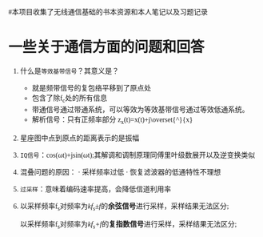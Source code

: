 <font face="STCAIYUN">

#本项目收集了无线通信基础的书本资源和本人笔记以及习题记录

# 一些关于通信方面的问题和回答

1. 什么是`等效基带信号`？其意义是？

    -  就是频带信号的复包络平移到了原点处
    -  包含了除f<sub>c</sub>处的所有信息
    - 带通信号通过带通系统，可以等效为等效基带信号通过等效低通系统。
    -  解析信号：只有正频率部分
            z<sub>x</sub>(t)=x(t)+j\overset{^}{x}
2. 星座图中点到原点的距离表示的是振幅
3. `IQ信号`：cos(ωt)+jsin(ωt);其解调和调制原理同傅里叶级数展开以及逆变换类似
4. 混叠问题的原因：
    · 采样频率过低
    · 恢复滤波器的低通特性不理想
5. `过采样`：意味着编码速率提高，会降低信道利用率
6. 以采样频率f<sub>s</sub>对频率为*kf<sub>s</sub>±f*的**余弦信号**进行采样，采样结果无法区分;

   以采样频率f<sub>s</sub>对频率为*kf<sub>s</sub>+f*的**复指数信号**进行采样，采样结果无法区分;
